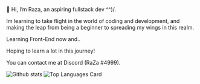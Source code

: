 👋 Hi, I’m Raza, an aspiring fullstack dev  ^^)/.

Im learning to take flight in the world of coding and development, and making the leap from being a beginner to spreading my wings in this realm. 

Learning Front-End now and..

Hoping to learn a lot in this journey! 

You can contact me at Discord (RaZa #4999).
<!---
RazaNaqsh/RazaNaqsh is a ✨ special ✨ repository because its `README.md` (this file) appears on your GitHub profile.
You can click the Preview link to take a look at your changes.
--->

![Github stats](https://github-readme-stats.vercel.app/api?username=RazaNaqsh&theme=light&show_icons=true&count_private=true)
![Top Languages Card](https://github-readme-stats.vercel.app/api/top-langs/?username=RazaNaqsh)

